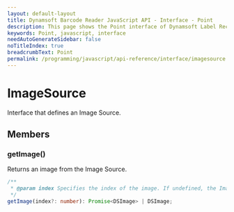 ```yaml
---
layout: default-layout
title: Dynamsoft Barcode Reader JavaScript API - Interface - Point
description: This page shows the Point interface of Dynamsoft Label Recognizer for JavaScript.
keywords: Point, javascript, interface
needAutoGenerateSidebar: false
noTitleIndex: true
breadcrumbText: Point
permalink: /programming/javascript/api-reference/interface/imagesource.html
---
```


# ImageSource

Interface that defines an Image Source.

## Members

### getImage()

Returns an image from the Image Source.

```typescript
/**
 * @param index Specifies the index of the image. If undefined, the Image Source will determine which image to return.
 */ 
getImage(index?: number): Promise<DSImage> | DSImage;
```
